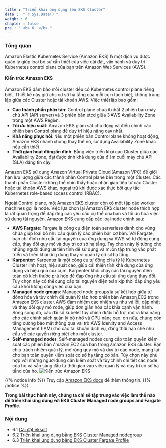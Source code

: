 ```yaml
---
title : "Triển khai ứng dụng lên EKS Cluster"
date :  "`r Sys.Date()`" 
weight : 6 
chapter : false
pre : " <b> 6. </b> "
---
```

### Tổng quan
Amazon Elastic Kubernetes Service (Amazon EKS) là một dịch vụ được quản lý giúp loại bỏ sự cần thiết của việc cài đặt, vận hành và duy trì Kubernetes control plane của bạn trên Amazon Web Services (AWS).

#### Kiến trúc Amazon EKS

Amazon EKS đảm bảo mỗi cluster đều có Kubernetes control plane riêng biệt. Thiết kế này giữ cho cơ sở hạ tầng của mỗi cụm tách biệt, không trùng lập giữa các Cluster hoặc tài khoản AWS. Việc thiết lập bao gồm:
- **Các thành phần phân tán**: Control plane chứa ít nhất 2 phiên bản máy chủ API (API server) và 3 phiên bản etcd giữa 3 AWS Availability Zone trong một AWS Region.
- **Tối ưu hiệu suất**: Amazon EKS giám sát chủ động và điều chỉnh các phiên bản Control plane để duy trì hiệu năng cao nhất.
- **Khả năng phục hồi**: Nếu một phiên bản Control plane không hoạt động, Amazon EKS nhanh chóng thay thế nó, sử dụng Availability Zone khác nếu cần thiết.
- **Thời gian hoạt động ổn định**: Bằng việc triển khai các Cluster giữa các Availability Zone, đạt được tính khả dụng của điểm cuối máy chủ API (SLA) đáng tin cậy.

Amazon EKS sử dụng Amazon Virtual Private Cloud (Amazon VPC) để giới hạn lưu lượng giữa các thành phần Control plane bên trong một Cluster. Các thành phần Cluster không thể nhìn thấy hoặc nhận giap tiếp từ các Cluster hoặc tài khoản AWS khác, ngoại trừ khi được xác thực bởi quy tắc Kubernetes role-based access control (RBAC).

Ngoài Control plane, một Amazon EKS cluster còn có một tập các worker machines gọi là node. Việc lựa chọn lại Amazon EKS cluster node thích hợp là rất quan trọng để đáp ứng các yêu cầu cụ thể của bạn và tối ưu hóa việc sử dụng tài nguyên. Amazon EKS cung cấp các loại node chính sau:
- **AWS Fargate**: Fargate là công cụ điện toán serverless dành cho vùng chứa giúp loại bỏ nhu cầu quản lý các phiên bản cơ bản. Với Fargate, bạn chỉ định nhu cầu tài nguyên của ứng dụng và AWS sẽ tự động cung cấp, thay đổi quy mô và duy trì cơ sở hạ tầng. Tùy chọn này lý tưởng cho những người dùng ưu tiên tính dễ sử dụng và muốn tập trung vào phát triển và triển khai ứng dụng thay vì quản lý cơ sở hạ tầng.
- **Karpenter**: Karpenter là một công cụ tự động chia tỷ lệ Kubernetes Cluster linh hoạt, hiệu suất cao, giúp cải thiện tính khả dụng của ứng dụng và hiệu quả của cụm. Karpenter khởi chạy các tài nguyên điện toán có kích thước phù hợp để đáp ứng nhu cầu tải ứng dụng thay đổi. Tùy chọn này có thể cung cấp tài nguyên điện toán kịp thời đáp ứng yêu cầu khối lượng công việc của bạn.
- **Managed node groups**: Managed node groups là sự kết hợp giữa tự động hóa và tùy chỉnh để quản lý tập hợp phiên bản Amazon EC2 trong Amazon EKS cluster. AWS đảm nhiệm các nhiệm vụ như vá lỗi, cập nhật và thay đổi quy mô node, giúp đơn giản hóa các khía cạnh vận hành. Song song đó, các đối số kubelet tùy chỉnh được hỗ trợ, mở ra khả năng cho các chính sách quản lý bộ nhớ và CPU nâng cao. ơn nữa, chúng còn tăng cường bảo mật thông qua vai trò AWS Identity and Access Management (IAM) cho các tài khoản dịch vụ, đồng thời hạn chế nhu cầu về các quyền riêng biệt cho mỗi cluster.
- **Self-managed nodes**: Self-managed nodes cung cấp toàn quyền kiểm soát các phiên bản Amazon EC2 của bạn trong Amazon EKS cluster. Bạn chịu trách nhiệm quản lý, mở rộng quy mô và duy trì các node, mang lại cho bạn toàn quyền kiểm soát cơ sở hạ tầng cơ bản. Tùy chọn này phù hợp với những người dùng cần kiểm soát và tùy chỉnh chi tiết các node của họ và sẵn sàng đầu tư thời gian vào việc quản lý và duy trì cơ sở hạ tầng của họ.
![Kiến trúc Amazon EKS](../../images/1.introduction/1.3.eksarch.png?pc=90pt)

{{% notice info %}}
Truy cập [Amazon EKS docs](https://docs.aws.amazon.com/eks/latest/userguide/) để thêm thông tin.
{{% /notice %}}

**Trong bài thực hành này, chúng ta chỉ sẽ tập trung vào việc làm thế nào để triển khai ứng dụng với EKS Cluster Managed node groups and Fargate Profile.**

### Nội dung
+ 6.1 [Cài đặt eksclt](6.1-installeks/)
+ 6.2 [Triển khai ứng dụng bằng EKS Cluster Managed nodegroup](6.2-eksmanagednodegroup/)
+ 6.3 [Triển khai ứng dụng bằng EKS Cluster Fargate Profile](6-deploytoeks/6.3-eksfargate/)